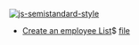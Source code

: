 [![js-semistandard-style](https://cdn.rawgit.com/flet/semistandard/master/badge.svg)](https://github.com/Flet/semistandard)

+ [Create an employee List](https://www.udemy.com/meteor-react-tutorial/)$ [file](https://github.com/StephenGrider/MeteorCasts/blob/master/employees/server/main.js)
